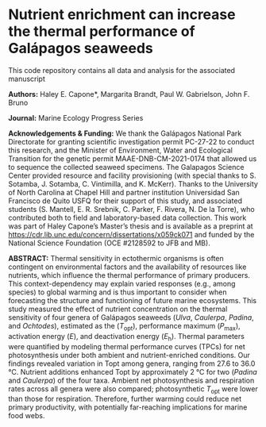 # Nutrient enrichment can increase the thermal performance of Galápagos seaweeds

This code repository contains all data and analysis for the associated manuscript

**Authors:** Haley E. Capone*, Margarita Brandt, Paul W. Gabrielson, John F. Bruno

**Journal:** Marine Ecology Progress Series

**Acknowledgements & Funding:** We thank the Galápagos National Park Directorate for granting scientific investigation permit PC-27-22 to conduct this research, and the Minister of Environment, Water and Ecological Transition for the genetic permit MAAE-DNB-CM-2021-0174 that allowed us to sequence the collected seaweed specimens. The Galapagos Science Center provided resource and facility provisioning (with special thanks to S. Sotamba, J. Sotamba, C. Vintimilla, and K. McKerr). Thanks to the University of North Carolina at Chapel Hill and partner institution Universidad San Francisco de Quito USFQ for their support of this study, and associated students (S. Mantell, E. R. Srebnik, C. Parker, F. Rivera, N. De la Torre), who contributed both to field and laboratory-based data collection. This work was part of Haley Capone’s Master’s thesis and is available as a preprint at https://cdr.lib.unc.edu/concern/dissertations/x059ck071 and funded by the National Science Foundation (OCE #2128592 to JFB and MB).


**ABSTRACT:** Thermal sensitivity in ectothermic organisms is often contingent on environmental factors and the availability of resources like nutrients, which influence the thermal performance of primary producers. This context-dependency may explain varied responses (e.g., among species) to global warming and is thus important to consider when forecasting the structure and functioning of future marine ecosystems. This study measured the effect of nutrient concentration on the thermal sensitivity of four genera of Galápagos seaweeds (*Ulva*, *Caulerpa*, *Padina*, and *Ochtodes*), estimated as the (*T*<sub>opt</sub>), performance maximum (*P*<sub>max</sub>), activation energy (*E*), and deactivation energy (*E*<sub>h</sub>).  Thermal parameters were quantified by modeling thermal performance curves (TPCs) for net photosynthesis under both ambient and nutrient-enriched conditions. Our findings revealed variation in Topt among genera, ranging from 27.6 to 36.0 °C. Nutrient additions enhanced Topt by approximately 2 °C for two (*Padina* and *Caulerpa*) of the four taxa. Ambient net photosynthesis and respiration rates across all genera were also compared; photosynthetic *T*<sub>opt</sub> were lower than those for respiration. Therefore, further warming could reduce net primary productivity, with potentially far-reaching implications for marine food webs.
